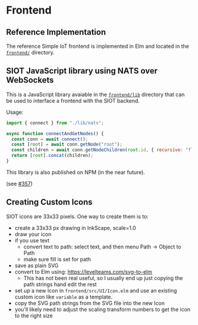 # Frontend

## Reference Implementation

The reference Simple IoT frontend is implemented in Elm and located in the
[`frontend/`](https://github.com/simpleiot/simpleiot/tree/master/frontend)
directory.

## SIOT JavaScript library using NATS over WebSockets

This is a JavaScript library avaiable in the
[`frontend/lib`](https://github.com/simpleiot/simpleiot/tree/master/frontend/lib)
directory that can be used to interface a frontend with the SIOT backend.

Usage:

```js
import { connect } from "./lib/nats";

async function connectAndGetNodes() {
  const conn = await connect();
  const [root] = await conn.getNode("root");
  const children = await conn.getNodeChildren(root.id, { recursive: "flat" });
  return [root].concat(children);
}
```

This library is also published on NPM (in the near future).

(see [#357](https://github.com/simpleiot/simpleiot/pull/357))

## Creating Custom Icons

SIOT icons are 33x33 pixels. One way to create them is to:

- create a 33x33 px drawing in InkScape, scale=1.0
- draw your icon
- if you use text
  - convert text to path: select text, and then menu Path -> Object to Path
  - make sure fill is set for path
- save as plain SVG
- convert to Elm using: https://levelteams.com/svg-to-elm
  - This has not been real useful, so I usually end up just copying the path
    strings hand edit the rest
- set up a new Icon in `frontend/src/UI/Icon.elm` and use an existing custom
  icon like `variable` as a template.
- copy the SVG path strings from the SVG file into the new Icon
- you'll likely need to adjust the scaling transform numbers to get the icon to
  the right size

